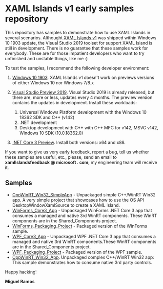 # XAML Islands v1 early samples repository

This repository has samples to demonstrate how to use XAML Islands in several scenarios. Althought [XAML Islands v1](https://blogs.windows.com/windowsdeveloper/2019/06/13/XAML-islands-v1-updates-and-roadmap/#r17cU1yReAgMH700.97) was shipped within Windows 10 1903 update, the Visual Studio 2019 toolset for support XAML Island is still in development. There is no guarantee that these samples work for everybody. These are for those impatient developers who want to try unfinished and unstable things, like me :) 

To test the samples, I recommend the following developer environment:

1. [Windows 10 1903](https://www.microsoft.com/en-us/software-download/windows10). XAML Islands v1 doesn't work on previews versions of either Windows 10 nor Windows 7/8.x
2. [Visual Studio Preview 2019](https://visualstudio.microsoft.com/vs/preview/). Visual Studio 2019 is already released, but there are, more or less, updates every 4 months. The preview version contains the updates in development. Install these workloads:
   1. Universal Windows Platform development with the Windows 10 18362 SDK and C++ (v142)
   2. .NET development
   3. Desktop development with C++ with C++ MFC for v142, MSVC v142, Windows 10 SDK (10.0.18362.0)

3. [.NET Core 3 Preview](https://dotnet.microsoft.com/download/dotnet-core/3.0). Install both versions: x64 and x86. 

If you want to give us very early feedback, report a bug, tell us whether these samples are useful, etc.,  please, send an email to __xamlIslandsfeedback @ microsoft . com__, my engineering team will receive it. 

## Samples

* [CppWinRT_Win32_SimpleApp](/1903_Samples/CppWinRT_Win32_SimpleApp/)  - Unpackaged simple C++/WinRT Win32 app. A very simple project that showcases how to use the OS API DesktopWindowXamlSource to create a XAML Island.
* [WinForms_Core3_App](/1903_Samples/WinForms_Core3_App/) - Unpackaged WinForms .NET Core 3 app that consumes a managed and native 3rd WinRT components. These WinRT components are in the Shared_Components project.
* [WinForms_Packaging_Project](/1903_Samples/WinForms_Packaging_Project/) - Packaged version of the WinForms sample.
* [WPF_Core3_App](/1903_Samples/WPF_Core3_App/) - Unpackaged WPF .NET Core 3 app that consumes a managed and native 3rd WinRT components.These WinRT components are in the Shared_Components project.
* [WPF_Packaging_Project](/1903_Samples/WPF_Packaging_Project/) - Packaged version of the WPF sample. 
* [CppWinRT_Win32_App](/1903_Samples/CppWinRT_Win32_App/). Unpackaged complex C++/WinRT Win32 app: This sample demonstrates how to consume native 3rd party controls.



Happy hacking!

__Miguel Ramos__


